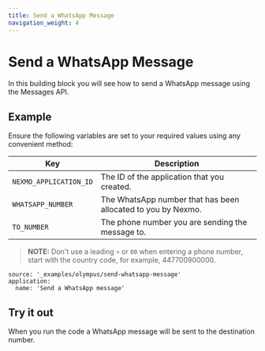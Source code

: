 ```yaml
---
title: Send a WhatsApp Message
navigation_weight: 4
---
```


# Send a WhatsApp Message

In this building block you will see how to send a WhatsApp message using the Messages API.

## Example

Ensure the following variables are set to your required values using any convenient method:

Key | Description
-- | --
`NEXMO_APPLICATION_ID` | The ID of the application that you created.
`WHATSAPP_NUMBER` | The WhatsApp number that has been allocated to you by Nexmo.
`TO_NUMBER` | The phone number you are sending the message to.

> **NOTE:** Don't use a leading `+` or `00` when entering a phone number, start with the country code, for example, 447700900000.

```building_blocks
source: '_examples/olympus/send-whatsapp-message'
application:
  name: 'Send a WhatsApp message'
```

## Try it out

When you run the code a WhatsApp message will be sent to the destination number.
